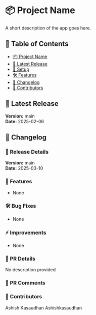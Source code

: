 # 📦 Project Name

A short description of the app goes here.

## 📖 Table of Contents
- [📦 Project Name](#-project-name)
- [🚀 Latest Release](#-latest-release)
- [🔧 Setup](#-setup)
- [🛠 Features](#-features)
- [📜 Changelog](#-changelog)
- [👥 Contributors](#-contributors)

## 🚀 Latest Release
**Version:** main  
**Date:** 2025-02-06

## 📜 Changelog
### 🚀 Release Details

**Version:** main  
**Date:** 2025-03-10

### 🔹 Features
- None

### 🛠 Bug Fixes
- None

### ⚡ Improvements
- None

### 📝 PR Details
No description provided

### 💬 PR Comments


### 👥 Contributors
Ashish Kasaudhan
Ashishkasaudhan
